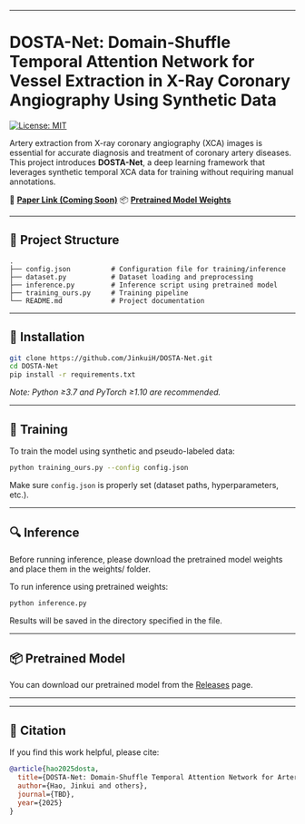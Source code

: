 
---

# DOSTA-Net: Domain-Shuffle Temporal Attention Network for Vessel Extraction in X-Ray Coronary Angiography Using Synthetic Data

[![License: MIT](https://img.shields.io/badge/License-MIT-yellow.svg)](https://opensource.org/licenses/MIT)

Artery extraction from X-ray coronary angiography (XCA) images is essential for accurate diagnosis and treatment of coronary artery diseases. This project introduces **DOSTA-Net**, a deep learning framework that leverages synthetic temporal XCA data for training without requiring manual annotations.

📌 **[Paper Link (Coming Soon)]()**
📦 **[Pretrained Model Weights](https://github.com/JinkuiH/DOSTA-Net/releases)**


---

## 📁 Project Structure

```
.
├── config.json          # Configuration file for training/inference
├── dataset.py           # Dataset loading and preprocessing
├── inference.py         # Inference script using pretrained model
├── training_ours.py     # Training pipeline
└── README.md            # Project documentation
```

---

## 🔧 Installation

```bash
git clone https://github.com/JinkuiH/DOSTA-Net.git
cd DOSTA-Net
pip install -r requirements.txt
```

*Note: Python ≥3.7 and PyTorch ≥1.10 are recommended.*

---

## 🚀 Training

To train the model using synthetic and pseudo-labeled data:

```bash
python training_ours.py --config config.json
```

Make sure `config.json` is properly set (dataset paths, hyperparameters, etc.).

---

## 🔍 Inference

Before running inference, please download the pretrained model weights and place them in the weights/ folder. 

To run inference using pretrained weights:

```bash
python inference.py
```

Results will be saved in the directory specified in the file.

---

## 📦 Pretrained Model

You can download our pretrained model from the [Releases](https://github.com/JinkuiH/DOSTA-Net/releases) page.

---

---

## 📜 Citation

If you find this work helpful, please cite:

```bibtex
@article{hao2025dosta,
  title={DOSTA-Net: Domain-Shuffle Temporal Attention Network for Artery Extraction in XCA},
  author={Hao, Jinkui and others},
  journal={TBD},
  year={2025}
}
```




